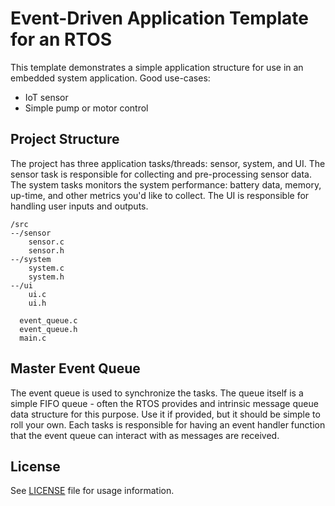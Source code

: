 # Event-Driven Application Template for an RTOS
This template demonstrates a simple application structure for use in an embedded system application. Good use-cases:
- IoT sensor
- Simple pump or motor control

## Project Structure

The project has three application tasks/threads: sensor, system, and UI. The sensor task is responsible for collecting and pre-processing sensor data. The system tasks monitors the system performance: battery data, memory, up-time, and other metrics you'd like to collect. The UI is responsible for handling user inputs and outputs.

    /src
    --/sensor
        sensor.c
        sensor.h
    --/system
        system.c
        system.h
    --/ui
        ui.c
        ui.h
        
      event_queue.c
      event_queue.h
      main.c

## Master Event Queue
The event queue is used to synchronize the tasks. The queue itself is a simple FIFO queue - often the RTOS provides and intrinsic message queue data structure for this purpose. Use it if provided, but it should be simple to roll your own. Each tasks is responsible for having an event handler function that the event queue can interact with as messages are received.

## License
See [LICENSE](LICENSE) file for usage information.
